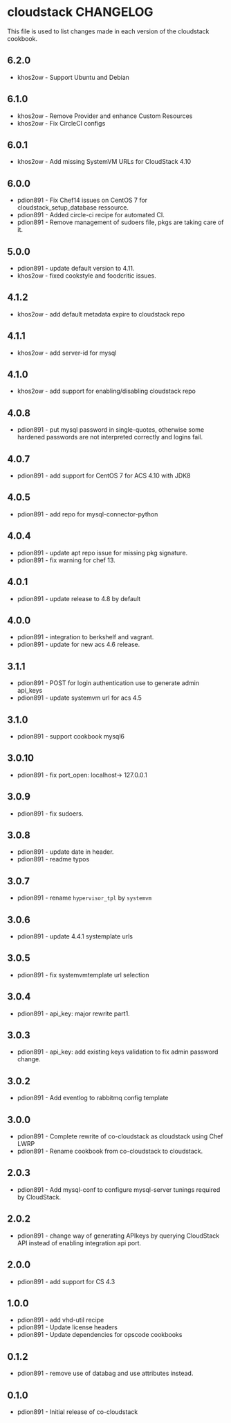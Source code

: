 # cloudstack CHANGELOG

This file is used to list changes made in each version of the cloudstack cookbook.

## 6.2.0

- khos2ow - Support Ubuntu and Debian

## 6.1.0

- khos2ow - Remove Provider and enhance Custom Resources
- khos2ow - Fix CircleCI configs

## 6.0.1

- khos2ow - Add missing SystemVM URLs for CloudStack 4.10

## 6.0.0

- pdion891 - Fix Chef14 issues on CentOS 7 for cloudstack_setup_database ressource.
- pdion891 - Added circle-ci recipe for automated CI.
- pdion891 - Remove management of sudoers file, pkgs are taking care of it.

## 5.0.0

- pdion891 - update default version to 4.11.
- khos2ow - fixed cookstyle and foodcritic issues.

## 4.1.2

- khos2ow - add default metadata expire to cloudstack repo

## 4.1.1

- khos2ow - add server-id for mysql

## 4.1.0

- khos2ow - add support for enabling/disabling cloudstack repo

## 4.0.8

- pdion891 - put mysql password in single-quotes, otherwise some hardened passwords are not interpreted correctly and logins fail.

## 4.0.7

- pdion891 - add support for CentOS 7 for ACS 4.10 with JDK8

## 4.0.5

- pdion891 - add repo for mysql-connector-python

## 4.0.4

- pdion891 - update apt repo issue for missing pkg signature.
- pdion891 - fix warning for chef 13.

## 4.0.1

- pdion891 - update release to 4.8 by default

## 4.0.0

- pdion891 - integration to berkshelf and vagrant.
- pdion891 - update for new acs 4.6 release.

## 3.1.1

- pdion891 - POST for login authentication use to generate admin api_keys
- pdion891 - update systemvm url for acs 4.5

## 3.1.0

- pdion891 - support cookbook mysql6

## 3.0.10

- pdion891 - fix port_open: localhost-> 127.0.0.1

## 3.0.9

- pdion891 - fix sudoers.

## 3.0.8

- pdion891 - update date in header.
- pdion891 - readme typos

## 3.0.7

- pdion891 - rename ``hypervisor_tpl`` by ``systemvm``

## 3.0.6

- pdion891 - update 4.4.1 systemplate urls

## 3.0.5

- pdion891 - fix systemvmtemplate url selection

## 3.0.4

- pdion891 - api_key: major rewrite part1.

## 3.0.3

- pdion891 - api_key: add existing keys validation to fix admin password change.

## 3.0.2

- pdion891 - Add eventlog to rabbitmq config template

## 3.0.0

- pdion891 - Complete rewrite of co-cloudstack as cloudstack using Chef LWRP
- pdion891 - Rename cookbook from co-cloudstack to cloudstack.

## 2.0.3

- pdion891 - Add mysql-conf to configure mysql-server tunings required by CloudStack.

## 2.0.2

- pdion891 - change way of generating APIkeys by querying CloudStack API instead of enabling integration api port.

## 2.0.0

- pdion891 - add support for CS 4.3

## 1.0.0

- pdion891 - add vhd-util recipe
- pdion891 - Update license headers
- pdion891 - Update dependencies for opscode cookbooks

## 0.1.2

- pdion891 - remove use of databag and use attributes instead.

## 0.1.0

- pdion891 - Initial release of co-cloudstack
